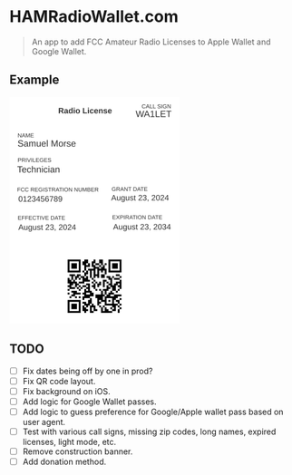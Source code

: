 # HAMRadioWallet.com

> An app to add FCC Amateur Radio Licenses to Apple Wallet and Google Wallet.

## Example

<img src="./public/example_pass.svg" width="300" height="400" alt="Example Apple Wallet Pass"/>

## TODO

- [ ] Fix dates being off by one in prod?
- [ ] Fix QR code layout.
- [ ] Fix background on iOS.
- [ ] Add logic for Google Wallet passes.
- [ ] Add logic to guess preference for Google/Apple wallet pass based on user agent.
- [ ] Test with various call signs, missing zip codes, long names, expired licenses, light mode, etc.
- [ ] Remove construction banner.
- [ ] Add donation method.

